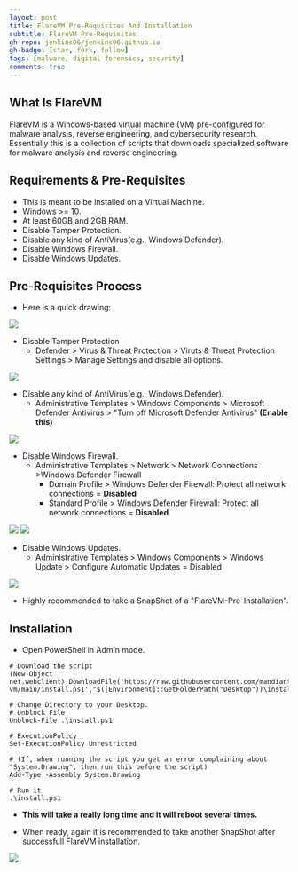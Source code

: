 ```yaml
---
layout: post
title: FlareVM Pre-Requisites And Installation
subtitle: FlareVM Pre-Requisites
gh-repo: jenkins96/jenkins96.github.io
gh-badge: [star, fork, follow]
tags: [malware, digital forensics, security]
comments: true
---
```


## What Is FlareVM

FlareVM is a Windows-based virtual machine (VM) pre-configured for malware analysis, reverse engineering, and cybersecurity research. Essentially this is a collection of scripts that downloads specialized software for malware analysis and reverse engineering. 

## Requirements & Pre-Requisites

* This is meant to be installed on a Virtual Machine.
* Windows >= 10.
* At least 60GB and 2GB RAM.
* Disable Tamper Protection.
* Disable any kind of AntiVirus(e.g., Windows Defender).
* Disable Windows Firewall.
* Disable Windows Updates.

## Pre-Requisites Process

* Here is a quick drawing:

![](../assets\img\articles\Flare-VM\flarevm-pre.png)


* Disable Tamper Protection
    * Defender > Virus & Threat Protection > Viruts & Threat Protection Settings > Manage Settings and disable all options.

![](../assets\img\articles\Flare-VM\img1.png)

* Disable any kind of AntiVirus(e.g., Windows Defender).
    * Administrative Templates > Windows Components > Microsoft Defender Antivirus > "Turn off Microsoft Defender Antivirus" **(Enable this)**

![](../assets\img\articles\Flare-VM\img2.png)

* Disable Windows Firewall.
    * Administrative Templates > Network > Network Connections >Windows Defender Firewall
        * Domain Profile > Windows Defender Firewall: Protect all network connections = **Disabled**
        * Standard Profile > Windows Defender Firewall: Protect all network connections = **Disabled**

![](../assets\img\articles\Flare-VM\img3.png)
![](../assets\img\articles\Flare-VM\img4.png)

* Disable Windows Updates.
    * Administrative Templates > Windows Components > Windows Update > Configure Automatic Updates = Disabled

![](../assets\img\articles\Flare-VM\img5.png)

* Highly recommended to take a SnapShot of a "FlareVM-Pre-Installation".

## Installation

* Open PowerShell in Admin mode.

```PS
# Download the script
(New-Object net.webclient).DownloadFile('https://raw.githubusercontent.com/mandiant/flare-vm/main/install.ps1',"$([Environment]::GetFolderPath("Desktop"))\install.ps1")

# Change Directory to your Desktop.
# Unblock File
Unblock-File .\install.ps1

# ExecutionPolicy
Set-ExecutionPolicy Unrestricted

# (If, when running the script you get an error complaining about "System.Drawing", then run this before the script)
Add-Type -Assembly System.Drawing

# Run it
.\install.ps1 

```

* **This will take a really long time and it will reboot several times.**

* When ready, again it is recommended to take another SnapShot after successfull FlareVM installation.

![](../assets\img\articles\Flare-VM\img6.png)


